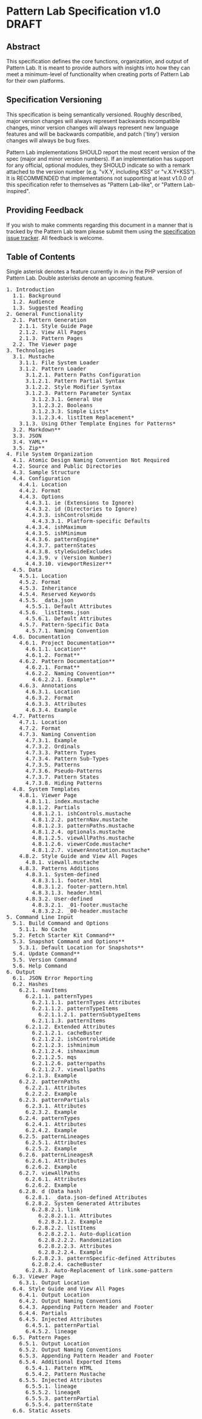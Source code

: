 # Pattern Lab Specification v1.0 DRAFT

## Abstract

This specification defines the core functions, organization, and output of Pattern Lab. It is meant to provide authors with insights into how they can meet a minimum-level of functionality when creating ports of Pattern Lab for their own platforms.

## Specification Versioning

This specification is being semantically versioned. Roughly described, major version changes will always represent backwards incompatible changes, minor version changes will always represent new language features and will be backwards compatible, and patch ('tiny') version changes will always be bug fixes.

Pattern Lab implementations SHOULD report the most recent version of the spec (major and minor version numbers). If an implementation has support for any official, optional modules, they SHOULD indicate so with a remark attached to the version number (e.g. "vX.Y, including KSS" or "v.X.Y+KSS"). It is RECOMMENDED that implementations not supporting at least v1.0.0 of this specification refer to themselves as "Pattern Lab-like", or "Pattern Lab-inspired".

## Providing Feedback

If you wish to make comments regarding this document in a manner that is tracked by the Pattern Lab team please submit them using the [specification issue tracker](https://github.com/pattern-lab/the-spec/issues). All feedback is welcome.

## Table of Contents

Single asterisk denotes a feature currently in `dev` in the PHP version of Pattern Lab. Double asterisks denote an upcoming feature.

<pre>1. Introduction
  1.1. Background
  1.2. Audience
  1.3. Suggested Reading
2. General Functionality
  2.1. Pattern Generation
    2.1.1. Style Guide Page
    2.1.2. View All Pages
    2.1.3. Pattern Pages
  2.2. The Viewer page
3. Technologies
  3.1. Mustache
    3.1.1. File System Loader
    3.1.2. Pattern Loader
      3.1.2.1. Pattern Paths Configuration
      3.1.2.1. Pattern Partial Syntax
      3.1.2.2. Style Modifier Syntax
      3.1.2.3. Pattern Parameter Syntax
        3.1.2.3.1. General Use
        3.1.2.3.2. Booleans
        3.1.2.3.3. Simple Lists*
        3.1.2.3.4. listItem Replacement*
    3.1.3. Using Other Template Engines for Patterns*
  3.2. Markdown**
  3.3. JSON
  3.4. YAML**
  3.5. Zip**
4. File System Organization
  4.1. Atomic Design Naming Convention Not Required
  4.2. Source and Public Directories
  4.3. Sample Structure
  4.4. Configuration
    4.4.1. Location
    4.4.2. Format
    4.4.3. Options
      4.4.3.1. ie (Extensions to Ignore)
      4.4.3.2. id (Directories to Ignore)
      4.4.3.3. ishControlsHide
        4.4.3.3.1. Platform-specific Defaults
      4.4.3.4. ishMaximum
      4.4.3.5. ishMinimum
      4.4.3.6. patternEngine*
      4.4.3.7. patternStates
      4.4.3.8. styleGuideExcludes
      4.4.3.9. v (Version Number)
      4.4.3.10. viewportResizer**
  4.5. Data
    4.5.1. Location
    4.5.2. Format
    4.5.3. Inheritance
    4.5.4. Reserved Keywords
    4.5.5. _data.json
      4.5.5.1. Default Attributes
    4.5.6. _listItems.json
      4.5.6.1. Default Attributes
    4.5.7. Pattern-Specific Data
      4.5.7.1. Naming Convention
  4.6. Documentation
    4.6.1. Project Documentation**
      4.6.1.1. Location**
      4.6.1.2. Format**
    4.6.2. Pattern Documentation**
      4.6.2.1. Format**
      4.6.2.2. Naming Convention**
        4.6.2.2.1. Example**
    4.6.3. Annotations
      4.6.3.1. Location
      4.6.3.2. Format
      4.6.3.3. Attributes
      4.6.3.4. Example
  4.7. Patterns
    4.7.1. Location
    4.7.2. Format
    4.7.3. Naming Convention
      4.7.3.1. Example
      4.7.3.2. Ordinals
      4.7.3.3. Pattern Types
      4.7.3.4. Pattern Sub-Types
      4.7.3.5. Patterns
      4.7.3.6. Pseudo-Patterns
      4.7.3.7. Pattern States
      4.7.3.8. Hiding Patterns
  4.8. System Templates
    4.8.1. Viewer Page
      4.8.1.1. index.mustache
      4.8.1.2. Partials
        4.8.1.2.1. ishControls.mustache
        4.8.1.2.2. patternNav.mustache
        4.8.1.2.3. patternPaths.mustache
        4.8.1.2.4. optionals.mustache
        4.8.1.2.5. viewAllPaths.mustache
        4.8.1.2.6. viewerCode.mustache*
        4.8.1.2.7. viewerAnnotation.mustache*
    4.8.2. Style Guide and View All Pages
      4.8.1. viewall.mustache
    4.8.3. Patterns Additions
      4.8.3.1. System-defined
        4.8.3.1.1. footer.html
        4.8.3.1.2. footer-pattern.html
        4.8.3.1.3. header.html
      4.8.3.2. User-defined
        4.8.3.2.1. _01-footer.mustache
        4.8.3.2.2. _00-header.mustache
5. Command Line Input
  5.1. Build Command and Options
    5.1.1. No Cache
  5.2. Fetch Starter Kit Command**
  5.3. Snapshot Command and Options**
    5.3.1. Default Location for Snapshots**
  5.4. Update Command**
  5.5. Version Command
  5.6. Help Command
6. Output
  6.1. JSON Error Reporting
  6.2. Hashes
    6.2.1. navItems
      6.2.1.1. patternTypes
        6.2.1.1.1. patternTypes Attributes
        6.2.1.1.2. patternTypeItems
          6.2.1.1.2.1. patternSubtypeItems
        6.2.1.1.3. patternItems
      6.2.1.2. Extended Attributes
        6.2.1.2.1. cacheBuster
        6.2.1.2.2. ishControlsHide
        6.2.1.2.3. ishminimum
        6.2.1.2.4. ishmaximum
        6.2.1.2.5. mqs
        6.2.1.2.6. patternpaths 
        6.2.1.2.7. viewallpaths
      6.2.1.3. Example
    6.2.2. patternPaths
      6.2.2.1. Attributes
      6.2.2.2. Example
    6.2.3. patternPartials
      6.2.3.1. Attributes
      6.2.3.2. Example
    6.2.4. patternTypes
      6.2.4.1. Attributes
      6.2.4.2. Example
    6.2.5. patternLineages
      6.2.5.1. Attributes
      6.2.5.2. Example
    6.2.6. patternLineagesR
      6.2.6.1. Attributes
      6.2.6.2. Example
    6.2.7. viewAllPaths
      6.2.6.1. Attributes
      6.2.6.2. Example
    6.2.8. d (Data hash)
      6.2.8.1. _data.json-defined Attributes
      6.2.8.2. System Generated Attributes
        6.2.8.2.1. link
          6.2.8.2.1.1. Attributes
          6.2.8.2.1.2. Example
        6.2.8.2.2. listItems
          6.2.8.2.2.1. Auto-duplication
          6.2.8.2.2.2. Randomization
          6.2.8.2.2.3. Attributes
          6.2.8.2.2.4. Example
        6.2.8.2.3. patternSpecific-defined Attributes
        6.2.8.2.4. cacheBuster
      6.2.8.3. Auto-Replacement of link.some-pattern
  6.3. Viewer Page
    6.3.1. Output Location
  6.4. Style Guide and View All Pages
    6.4.1. Output Location
    6.4.2. Output Naming Conventions
    6.4.3. Appending Pattern Header and Footer
    6.4.4. Partials
    6.4.5. Injected Attributes
      6.4.5.1. patternPartial
      6.4.5.2. lineage
  6.5. Pattern Pages
    6.5.1. Output Location
    6.5.2. Output Naming Conventions
    6.5.3. Appending Pattern Header and Footer
    6.5.4. Additional Exported Items
      6.5.4.1. Pattern HTML
      6.5.4.2. Pattern Mustache
    6.5.5. Injected Attributes
      6.5.5.1. lineage
      6.5.5.2. lineageR
      6.5.5.3. patternPartial
      6.5.5.4. patternState
  6.6. Static Assets</pre>